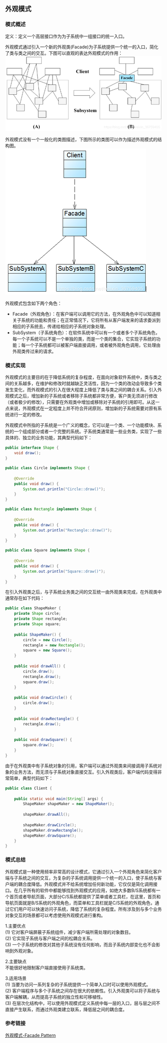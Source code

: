## 外观模式

### 模式概述

定义：定义一个高层接口作为为子系统中一组接口的统一入口。

外观模式通过引入一个新的外观类(Facade)为子系统提供一个统一的入口，简化了类与类之间的交互。下图可以直观的表达外观模式的作用：<br/>
![](src/main/resources/image/外观模式作用图.png)

外观模式没有一个一般化的类图描述，下图所示的类图可以作为描述外观模式的结构图。<br/>
![](src/main/resources/image/外观模式结构图.png)

外观模式包含如下两个角色：
* Facade（外观角色）：在客户端可以调用它的方法，在外观角色中可以知道相关子系统的功能和责任；在正常情况下，它将所有从客户端发来的请求委派到相应的子系统去，传递给相应的子系统对象处理。
* SubSystem（子系统角色）：在软件系统中可以有一个或者多个子系统角色，每一个子系统可以不是一个单独的类，而是一个类的集合，它实现子系统的功能；每一个子系统都可以被客户端直接调用，或者被外观角色调用，它处理由外观类传过来的请求。

### 模式实现

外观模式的主要目的在于降低系统的复杂程度，在面向对象软件系统中，类与类之间的关系越多，在维护和修改时就越缺乏灵活性，因为一个类的改动会导致多个类发生变化，而外观模式的引入在很大程度上降低了类与类之间的耦合关系。引入外观模式之后，增加新的子系统或者移除子系统都非常方便，客户类无须进行修改（或者极少的修改），只需要在外观类中增加或移除对子系统的引用即可。从这一点来说，外观模式在一定程度上并不符合开闭原则，增加新的子系统需要对原有系统进行一定的修改。

外观模式中所指的子系统是一个广义的概念，它可以是一个类、一个功能模块、系统的一个组成部分或者一个完整的系统。子系统类通常是一些业务类，实现了一些具体的、独立的业务功能，其典型代码如下：

```java
public interface Shape {
    void draw();
}
```

```java
public class Circle implements Shape {

    @Override
    public void draw() {
        System.out.println("Circle::draw()");
    }
}
```

```java
public class Rectangle implements Shape {

    @Override
    public void draw() {
        System.out.println("Rectangle::draw()");
    }
}
```

```java
public class Square implements Shape {

    @Override
    public void draw() {
        System.out.println("Square::draw()");
    }
}
```

在引入外观类之后，与子系统业务类之间的交互统一由外观类来完成，在外观类中通常存在如下代码：
```java
public class ShapeMaker {
    private Shape circle;
    private Shape rectangle;
    private Shape square;

    public ShapeMaker() {
        circle = new Circle();
        rectangle = new Rectangle();
        square = new Square();
    }

    public void drawAll() {
        circle.draw();
        rectangle.draw();
        square.draw();
    }

    public void drawCircle() {
        circle.draw();
    }

    public void drawRectangle() {
        rectangle.draw();
    }

    public void drawSquare() {
        square.draw();
    }
}
```

由于在外观类中有子系统对象的引用，客户端可以通过外观类来间接调用子系统对象的业务方法，而无须与子系统对象直接交互。引入外观类后，客户端代码变得非常简单，典型代码如下：
```java
public class Client {

    public static void main(String[] args) {
        ShapeMaker shapeMaker = new ShapeMaker();

        shapeMaker.drawAll();

        shapeMaker.drawCircle();
        shapeMaker.drawRectangle();
        shapeMaker.drawSquare();
    }
}
```

### 模式总结

外观模式是一种使用频率非常高的设计模式，它通过引入一个外观角色来简化客户端与子系统之间的交互，为复杂的子系统调用提供一个统一的入口，使子系统与客户端的耦合度降低。外观模式并不给系统增加任何新功能，它仅仅是简化调用接口。在几乎所有的软件中都能够找到外观模式的应用，如绝大多数B/S系统都有一个首页或者导航页面，大部分C/S系统都提供了菜单或者工具栏，在这里，首页和导航页面就是B/S系统的外观角色，而菜单和工具栏就是C/S系统的外观角色，通过它们用户可以快速访问子系统，降低了系统的复杂程度。所有涉及到与多个业务对象交互的场景都可以考虑使用外观模式进行重构。

1.主要优点<br/>
(1) 它对客户端屏蔽子系统组件，减少客户端所需处理的对象数目。<br/>
(2) 它实现子系统与客户端之间的松耦合关系。<br/>
(3) 一个子系统的修改对其他子系统没有任何影响，而且子系统内部变化也不会影响到外观对象。

2.主要缺点<br/>
不能很好地限制客户端直接使用子系统类。

3.适用场景<br/>
(1) 当要为访问一系列复杂的子系统提供一个简单入口时可以使用外观模式。<br/>
(2) 客户端程序与多个子系统之间存在很大的依赖性。引入外观类可以将子系统与客户端解耦，从而提高子系统的独立性和可移植性。<br/>
(3) 在层次化结构中，可以使用外观模式定义系统中每一层的入口，层与层之间不直接产生联系，而通过外观类建立联系，降低层之间的耦合度。

### 参考链接
[外观模式-Facade Pattern](https://gof.quanke.name/%E5%A4%96%E8%A7%82%E6%A8%A1%E5%BC%8F-Facade%20Pattern.html)